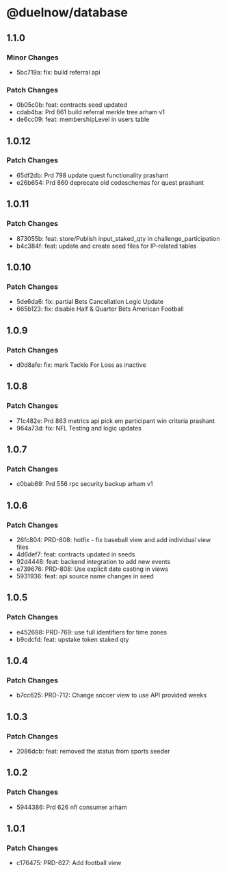 # @duelnow/database

## 1.1.0

### Minor Changes

- 5bc719a: fix: build referral api

### Patch Changes

- 0b05c0b: feat: contracts seed updated
- cdab4ba: Prd 661 build referral merkle tree arham v1
- de6cc09: feat: membershipLevel in users table

## 1.0.12

### Patch Changes

- 65df2db: Prd 798 update quest functionality prashant
- e26b654: Prd 860 deprecate old codeschemas for quest prashant

## 1.0.11

### Patch Changes

- 873055b: feat: store/Publish input_staked_qty in challenge_participation
- b4c384f: feat: update and create seed files for IP-related tables

## 1.0.10

### Patch Changes

- 5de6da6: fix: partial Bets Cancellation Logic Update
- 665b123: fix: disable Half & Quarter Bets American Football

## 1.0.9

### Patch Changes

- d0d8afe: fix: mark Tackle For Loss as inactive

## 1.0.8

### Patch Changes

- 71c482e: Prd 863 metrics api pick em participant win criteria prashant
- 964a73d: fix: NFL Testing and logic updates

## 1.0.7

### Patch Changes

- c0bab69: Prd 556 rpc security backup arham v1

## 1.0.6

### Patch Changes

- 26fc804: PRD-808: hotfix - fix baseball view and add individual view files
- 4d6def7: feat: contracts updated in seeds
- 92d4448: feat: backend integration to add new events
- e739676: PRD-808: Use explicit date casting in views
- 5931936: feat: api source name changes in seed

## 1.0.5

### Patch Changes

- e452698: PRD-769: use full identifiers for time zones
- b9cdcfd: feat: upstake token staked qty

## 1.0.4

### Patch Changes

- b7cc625: PRD-712: Change soccer view to use API provided weeks

## 1.0.3

### Patch Changes

- 2086dcb: feat: removed the status from sports seeder

## 1.0.2

### Patch Changes

- 5944386: Prd 626 nfl consumer arham

## 1.0.1

### Patch Changes

- c176475: PRD-627: Add football view
